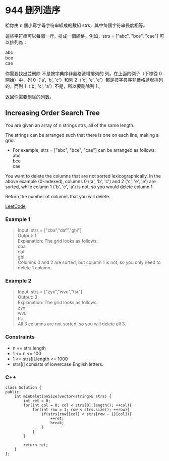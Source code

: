 # 944  删列造序

給你由 n 個小寫字母字符串組成的數組 strs，其中每個字符串長度相等。

這些字符串可以每個一行，排成一個網格。例如，strs = ["abc", "bce", "cae"] 可以排列為：  

abc  
bce  
cae  

你需要找出並刪除 不是按字典序非嚴格遞增排列的 列。在上面的例子（下標從 0 開始）中，列 0（'a', 'b', 'c'）和列 2（'c', 'e', 'e'）都是按字典序非嚴格遞增排列的，而列 1（'b', 'c', 'a'）不是，所以要刪除列 1 。

返回你需要刪除的列數。

##  Increasing Order Search Tree

You are given an array of n strings strs, all of the same length.

The strings can be arranged such that there is one on each line, making a grid.

* For example, strs = ["abc", "bce", "cae"] can be arranged as follows:  
abc  
bce  
cae  

You want to delete the columns that are not sorted lexicographically. In the above example (0-indexed), columns 0 ('a', 'b', 'c') and 2 ('c', 'e', 'e') are sorted, while column 1 ('b', 'c', 'a') is not, so you would delete column 1.

Return the number of columns that you will delete.

[LeetCode](https://leetcode.cn/problems/delete-columns-to-make-sorted/)

### Example 1

> Input: strs = ["cba","daf","ghi"]  
Output: 1  
Explanation: The grid looks as follows:  
  cba  
  daf  
  ghi  
Columns 0 and 2 are sorted, but column 1 is not, so you only need to delete 1 column.  


### Example 2

> Input: strs = ["zyx","wvu","tsr"]  
Output: 3  
Explanation: The grid looks as follows:  
  zyx  
  wvu  
  tsr  
All 3 columns are not sorted, so you will delete all 3.  

### Constraints

* n == strs.length
* 1 <= n <= 100
* 1 <= strs[i].length <= 1000
* strs[i] consists of lowercase English letters.
 


### C++ 

```
class Solution {
public:
    int minDeletionSize(vector<string>& strs) {
        int ret = 0;
        for(int col = 0; col < strs[0].length(); ++col){
            for(int row = 1; row < strs.size(); ++row){
                if(strs[row][col] < strs[row - 1][col]){
                    ++ret;
                    break;
                }
            }   
        }
        
        return ret;
    }
};
```